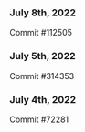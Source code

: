### July 8th, 2022

Commit #112505

### July 5th, 2022

Commit #314353


### July 4th, 2022

Commit #72281
